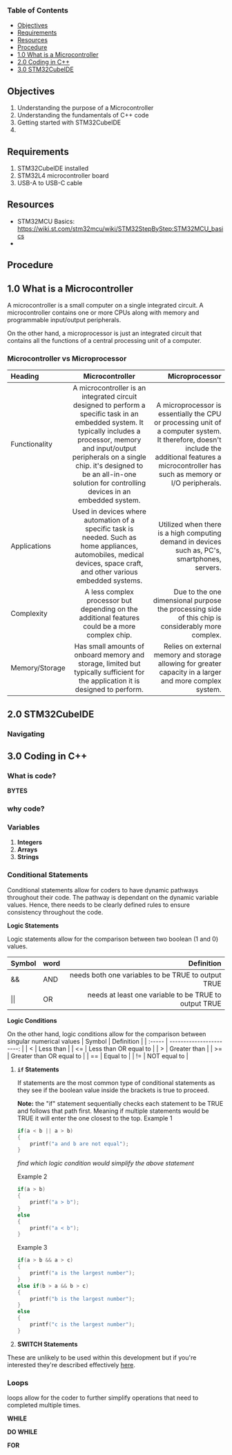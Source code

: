 ### Table of Contents <!-- omit from toc -->
- [Objectives](#objectives)
- [Requirements](#requirements)
- [Resources](#resources)
- [Procedure](#procedure)
- [1.0 What is a Microcontroller](#10-what-is-a-microcontroller)
- [2.0 Coding in C++](#20-coding-in-c)
- [3.0 STM32CubeIDE](#30-stm32cubeide)

## Objectives
1. Understanding the purpose of a Microcontroller
1. Understanding the fundamentals of C++ code
1. Getting started with STM32CubeIDE
1. 

## Requirements
1. STM32CubeIDE installed
2. STM32L4 microcontroller board
3. USB-A to USB-C cable

## Resources
- STM32MCU Basics: https://wiki.st.com/stm32mcu/wiki/STM32StepByStep:STM32MCU_basics
-  

## Procedure
## 1.0 What is a Microcontroller
A microcontroller is a small computer on a single integrated circuit. A microcontroller contains one or more CPUs along with memory and programmable input/output peripherals.

On the other hand, a microprocessor is just an integrated circuit that contains all the functions of a central processing unit of a computer.

### Microcontroller vs Microprocessor
| Heading        |                                                                                                                                     Microcontroller                                                                                                                                      |                                                                                                                                                                                  Microprocessor |
| :------------- | :--------------------------------------------------------------------------------------------------------------------------------------------------------------------------------------------------------------------------------------------------------------------------------------: | ----------------------------------------------------------------------------------------------------------------------------------------------------------------------------------------------: |
| Functionality  | A microcontroller is an integrated circuit designed to perform a specific task in an embedded system. It typically includes a processor, memory and input/output peripherals on a single chip. it's designed to be an all-in-one solution for controlling devices in an embedded system. | A microprocessor is essentially the CPU or processing unit of a computer system. It therefore, doesn't include the additional features a microcontroller has such as memory or I/O peripherals. |
| Applications   |                                                          Used in devices where automation of a specific task is needed. Such as home appliances, automobiles, medical devices, space craft, and other various embedded systems.                                                          |                                                                                                  Utilized when there is a high computing demand in devices such as, PC's, smartphones, servers. |
| Complexity     |                                                                                             A less complex processor but depending on the additional features could be a more complex chip.                                                                                              |                                                                                               Due to the one dimensional purpose the processing side of this chip is considerably more complex. |
| Memory/Storage |                                                                             Has small amounts of onboard memory and storage, limited but typically sufficient for the application it is designed to perform.                                                                             |                                                                                        Relies on external memory and storage allowing for greater capacity in a larger and more complex system. |


## 2.0 STM32CubeIDE


### Navigating

### 

## 3.0 Coding in C++

### What is code? <!-- omit from toc -->

**BYTES**

### why code? <!-- omit from toc -->

### Variables <!-- omit from toc -->
1. **Integers**
1. **Arrays**
1. **Strings**

### Conditional Statements <!-- omit from toc -->

Conditional statements allow for coders to have dynamic pathways throughout their code. The pathway is dependant on the dynamic variable values. Hence, there needs to be clearly defined rules to ensure consistency throughout the code. 

**Logic Statements**

Logic statements allow for the comparison between two boolean (1 and 0) values.

| Symbol | word |                                            Definition |
| :----- | ---- | ----------------------------------------------------: |
| &&     | AND  |    needs both one variables to be TRUE to output TRUE |
| \|\|   | OR   | needs at least one variable to be TRUE to output TRUE |


**Logic Conditions**

On the other hand, logic conditions allow for the comparison between singular numerical values
| Symbol |               Definition |
| :----- | -----------------------: |
| <      |                Less than |
| <=     |    Less than OR equal to |
| >      |             Greater than |
| >=     | Greater than OR equal to |
| ==     |                 Equal to |
| !=     |             NOT equal to |

1. **```if``` Statements**
    
    If statements are the most common type of conditional statements as they see if the boolean value inside the brackets is true to proceed.

    **Note:** the "if" statement sequentially checks each statement to be TRUE and follows that path first. Meaning if multiple statements would be TRUE it will enter the one closest to the top.
    Example 1
    ```c++
    if(a < b || a > b)
    {
        printf("a and b are not equal");
    }
    ```
    *find which logic condition would simplify the above statement*

    Example 2
    ```c++
    if(a > b)
    {
        printf("a > b");
    }
    else
    {
        printf("a < b");
    }
    ```

    Example 3
    ```c++
    if(a > b && a > c)
    {
        printf("a is the largest number");
    }
    else if(b > a && b > c)
    {
        printf("b is the largest number");
    }
    else
    {
        printf("c is the largest number");
    }
    
    ```


2. **SWITCH Statements**

These are unlikely to be used within this development but if you're interested they're described effectively [here](https://www.w3schools.com/cpp/cpp_switch.asp).


### Loops <!-- omit from toc -->
loops allow for the coder to further simplify operations that need to completed multiple times. 

**WHILE**

**DO WHILE**

**FOR**
